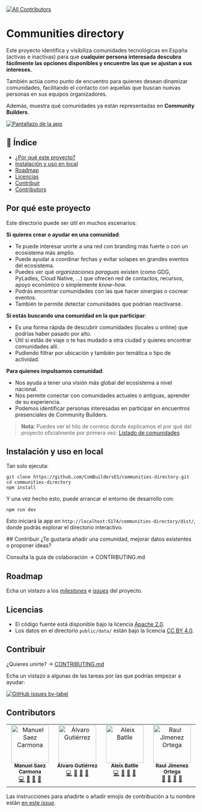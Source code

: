 <!-- ALL-CONTRIBUTORS-BADGE:START - Do not remove or modify this section -->
[![All Contributors](https://img.shields.io/badge/all_contributors-4-orange.svg?style=flat-square)](#contributors)
<!-- ALL-CONTRIBUTORS-BADGE:END -->

# Communities directory

Este proyecto identifica y visibiliza comunidades tecnológicas en España (activas e inactivas) para que **cualquier persona interesada descubra fácilmente las opciones disponibles y encuentre las que se ajustan a sus intereses.**

También actúa como punto de encuentro para quienes desean dinamizar comunidades, facilitando el contacto con aquellas que buscan nuevas personas en sus equipos organizadores.

Además, muestra qué comunidades ya están representadas en **Community Builders**.

[![Pantallazo de la app](./public/images/directorio-de-comunidades-tecnicas-de-españa-1280-800.webp)](https://combuilderses.github.io/communities-directory/)


<!-- START doctoc generated TOC please keep comment here to allow auto update -->
<!-- DON'T EDIT THIS SECTION, INSTEAD RE-RUN doctoc TO UPDATE -->
## 📖 Índice

- [¿Por qué este proyecto?](#por-qué-este-proyecto)
- [Instalación y uso en local](#instalaci%C3%B3n-y-uso-en-local)
- [Roadmap](#roadmap)
- [Licencias](#licencias)
- [Contribuir](#contribuir)
- [Contributors](#contributors)

<!-- END doctoc generated TOC please keep comment here to allow auto update -->

## Por qué este proyecto

Este directorio puede ser útil en muchos escenarios:

**Si quieres crear o ayudar en una comunidad**:
- Te puede interesar unirte a una red con branding más fuerte o con un ecosistema más amplio.
- Puede ayudar a coordinar fechas y evitar solapes en grandes eventos del ecosistema.
- Puedes ver qué _organizaciones paraguas_ existen (como GDG, PyLadies, Cloud Native, ...) que ofrecen red de contactos, recursos, apoyo económico o simplemente *know-how*.
- Podrás encontrar comunidades con las que hacer sinergias o cocrear eventos.
- También te permite detectar comunidades que podrían reactivarse.

**Si estás buscando una comunidad en la que participar**:
- Es una forma rápida de descubrir comunidades (locales u online) que podrías haber pasado por alto.
- Útil si estás de viaje o te has mudado a otra ciudad y quieres encontrar comunidades allí.
- Pudiendo filtrar por ubicación y también por temática o tipo de actividad.

**Para quienes impulsamos comunidad**:
- Nos ayuda a tener una visión más global del ecosistema a nivel nacional.
- Nos permite conectar con comunidades actuales o antiguas, aprender de su experiencia.
- Podemos identificar personas interesadas en participar en encuentros presenciales de Community Builders.

> **Nota**: Puedes ver el hilo de correos donde explicamos el por qué del proyecto oficialmente por primera vez: [Listado de comunidades](https://groups.google.com/u/1/g/community-builders-es/c/agm4LEFrZco)

## Instalación y uso en local

Tan solo ejecuta:

```
git clone https://github.com/ComBuildersES/communities-directory.git
cd communities-directory
npm install
```

Y una vez hecho esto, puede arrancar el entorno de desarrollo con:

`npm run dev`

Esto iniciará la app en `http://localhost:5174/communities-directory/dist/`, donde podrás explorar el directorio interactivo.

## Contribuir
¿Te gustaría añadir una comunidad, mejorar datos existentes o proponer ideas?

Consulta la guía de colaboración → CONTRIBUTING.md

## Roadmap

Echa un vistazo a los *[milestones](https://github.com/ComBuildersES/communities-directory/milestones)* e *[issues](https://github.com/ComBuildersES/communities-directory/issues?q=sort%3Aupdated-desc+is%3Aissue+is%3Aopen)* del proyecto.

## Licencias

* El código fuente está disponible bajo la licencia [Apache 2.0](./LICENSE).
* Los datos en el directorio `public/data/` están bajo la licencia [CC BY 4.0](./LICENSE.data).

## Contribuir

¿Quieres unirte? -> [CONTRIBUTING.md](https://github.com/ComBuildersES/communities-directory/blob/master/CONTRIBUTING.md)

Echa un vistazo a algunas de las tareas por las que podrías empezar a ayudar: 

[![GitHub issues by-label](https://img.shields.io/github/issues/ComBuildersES/communities-directory/good%20first%20issue)](https://github.com/ComBuildersES/communities-directory/issues?q=is%3Aissue+is%3Aopen+label%3A%22good+first+issue%22)

## Contributors

<!-- ALL-CONTRIBUTORS-LIST:START - Do not remove or modify this section -->
<!-- prettier-ignore-start -->
<!-- markdownlint-disable -->
<table>
  <tbody>
    <tr>
      <td align="center" valign="top" width="14.28%"><a href="https://manuelsaezcarmona.netlify.app/"><img src="https://avatars.githubusercontent.com/u/70754764?v=4?s=100" width="100px;" alt="Manuel Saez Carmona"/><br /><sub><b>Manuel Saez Carmona</b></sub></a><br /><a href="https://github.com/ComBuildersES/communities-directory/commits?author=manuelsaezcarmona" title="Code">💻</a> <a href="#research-manuelsaezcarmona" title="Research">🔬</a> <a href="#maintenance-manuelsaezcarmona" title="Maintenance">🚧</a> <a href="#design-manuelsaezcarmona" title="Design">🎨</a></td>
      <td align="center" valign="top" width="14.28%"><a href="https://github.com/alvarogtrzcliment"><img src="https://avatars.githubusercontent.com/u/124072319?v=4?s=100" width="100px;" alt="Álvaro Gutiérrez"/><br /><sub><b>Álvaro Gutiérrez</b></sub></a><br /><a href="https://github.com/ComBuildersES/communities-directory/commits?author=alvarogtrzcliment" title="Code">💻</a> <a href="#research-alvarogtrzcliment" title="Research">🔬</a> <a href="#maintenance-alvarogtrzcliment" title="Maintenance">🚧</a> <a href="#design-alvarogtrzcliment" title="Design">🎨</a></td>
      <td align="center" valign="top" width="14.28%"><a href="https://github.com/Aleixbs"><img src="https://avatars.githubusercontent.com/u/84009394?v=4?s=100" width="100px;" alt="Aleix Batlle"/><br /><sub><b>Aleix Batlle</b></sub></a><br /><a href="https://github.com/ComBuildersES/communities-directory/commits?author=Aleixbs" title="Code">💻</a> <a href="#research-Aleixbs" title="Research">🔬</a> <a href="#maintenance-Aleixbs" title="Maintenance">🚧</a> <a href="#design-Aleixbs" title="Design">🎨</a></td>
      <td align="center" valign="top" width="14.28%"><a href="https://www.rauljimenez.info"><img src="https://avatars.githubusercontent.com/u/826965?v=4?s=100" width="100px;" alt="Raul Jimenez Ortega"/><br /><sub><b>Raul Jimenez Ortega</b></sub></a><br /><a href="#data-hhkaos" title="Data">🔣</a> <a href="#maintenance-hhkaos" title="Maintenance">🚧</a> <a href="#projectManagement-hhkaos" title="Project Management">📆</a> <a href="#ideas-hhkaos" title="Ideas, Planning, & Feedback">🤔</a></td>
    </tr>
  </tbody>
</table>

<!-- markdownlint-restore -->
<!-- prettier-ignore-end -->

<!-- ALL-CONTRIBUTORS-LIST:END -->

Las instrucciones para añadirte o añadir emojis de contribución a tu nombre están [en este *issue*](https://github.com/ComBuildersES/communities-directory/issues/22). 

